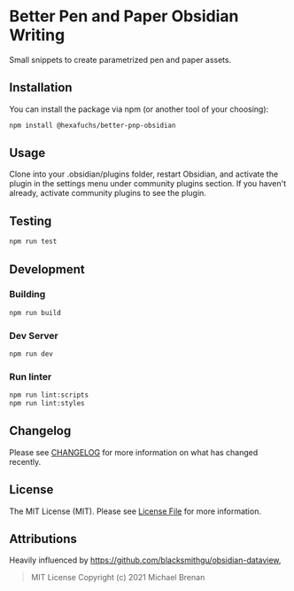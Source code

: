 # Better Pen and Paper Obsidian Writing

Small snippets to create parametrized pen and paper assets.

## Installation

You can install the package via npm (or another tool of your choosing):

```bash
npm install @hexafuchs/better-pnp-obsidian
```

## Usage

Clone into your .obsidian/plugins folder, restart Obsidian, and activate the plugin in the settings menu under community plugins section. If you haven't already, activate community plugins to see the plugin.

## Testing

```bash
npm run test
```

## Development

### Building

```bash
npm run build
```

### Dev Server

```bash
npm run dev
```

### Run linter

```bash
npm run lint:scripts
npm run lint:styles
```

## Changelog

Please see [CHANGELOG](https://github.com/Hexafuchs/:package_name/blob/main/CHANGELOG.md) for more information on what has changed recently.

## License

The MIT License (MIT). Please see [License File](https://github.com/Hexafuchs/:package_name/blob/main/LICENSE.md) for more information.

## Attributions 

Heavily influenced by https://github.com/blacksmithgu/obsidian-dataview, 

> MIT License
> Copyright (c) 2021 Michael Brenan